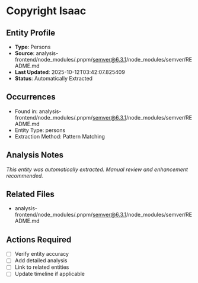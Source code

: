 # Copyright Isaac

## Entity Profile
- **Type**: Persons
- **Source**: analysis-frontend/node_modules/.pnpm/semver@6.3.1/node_modules/semver/README.md
- **Last Updated**: 2025-10-12T03:42:07.825409
- **Status**: Automatically Extracted

## Occurrences
- Found in: analysis-frontend/node_modules/.pnpm/semver@6.3.1/node_modules/semver/README.md
- Entity Type: persons
- Extraction Method: Pattern Matching

## Analysis Notes
*This entity was automatically extracted. Manual review and enhancement recommended.*

## Related Files
- analysis-frontend/node_modules/.pnpm/semver@6.3.1/node_modules/semver/README.md

## Actions Required
- [ ] Verify entity accuracy
- [ ] Add detailed analysis
- [ ] Link to related entities
- [ ] Update timeline if applicable

